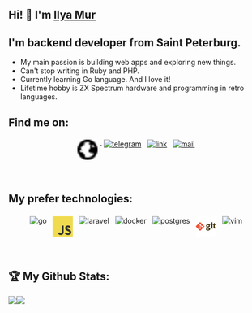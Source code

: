 ## Hi! 👋 I'm [Ilya Mur][website]

##  I'm backend developer from Saint Peterburg. 

-  My main passion is building web apps and exploring new things.
-  Can't stop writing in Ruby and PHP.  
-  Currently learning Go language. And I love it!
-  Lifetime hobby is ZX Spectrum hardware and programming in retro languages.

## Find me on:

<p align="center">
 <a href="https://ilyamur.github.io/cv/" target="_blank" rel="noopener noreferrer"> <img src="https://raw.githubusercontent.com/iconic/open-iconic/master/svg/globe.svg" alt="web" height="40" style="vertical-align:top; margin:4px"> </a>
 <a href="https://t.me/ilyamr"> <img src="https://www.svgrepo.com/show/3109/telegram.svg" alt="telegram" height="40" style="vertical-align:top; margin:4px"></a> 
 <a href="https://www.linkedin.com/in/ilia-muratov/" target="_blank" rel="noopener noreferrer"> <img src="https://cdn.jsdelivr.net/npm/simple-icons@v3/icons/linkedin.svg" alt="link" height="40" style="vertical-align:top; margin:4px"></a>
 <a href="mailto:ilyamur@hotmail.com"> <img src="https://cdn.jsdelivr.net/npm/simple-icons@v3/icons/gmail.svg" alt="mail" height="40" style="vertical-align:top; margin:4px"></a> 
</p>
<br />


## My prefer technologies:
<p align="center">
<img src="https://unixhelp.org/wp-content/uploads/2015/08/golang.sh-600x600-300x300-1.png" alt="go" height="40" style="vertical-align:top; margin:4px">
<img src="https://raw.githubusercontent.com/github/explore/80688e429a7d4ef2fca1e82350fe8e3517d3494d/topics/javascript/javascript.png" alt="javascript" height="40" style="vertical-align:top; margin:4px">
<img src="https://upload.wikimedia.org/wikipedia/commons/thumb/9/9a/Laravel.svg/738px-Laravel.svg.png" alt="laravel" height="40" style="vertical-align:top; margin:4px">
<img src="https://4.bp.blogspot.com/-KwwgzcyA1_s/WxQdbHQeKqI/AAAAAAAAKcM/I5W1YoUUjcEas1hTaj3mjkZNT2f7T-eSACLcBGAs/s1600/MSDYN365BC%2B-%2BDockers%2BLogo.jpg" alt="docker" height="40" style="vertical-align:top; margin:4px">
<img src="https://cdn.icon-icons.com/icons2/2415/PNG/512/postgresql_original_logo_icon_146391.png" alt="postgres" height="40" style="vertical-align:top; margin:4px">
<img src="https://raw.githubusercontent.com/github/explore/80688e429a7d4ef2fca1e82350fe8e3517d3494d/topics/git/git.png" alt="Git" height="40" style="vertical-align:top; margin:4px">
<img src="https://cdn.worldvectorlogo.com/logos/vim.svg" alt="vim" height="40" style="vertical-align:top; margin:4px" alt="vim" height="40" style="vertical-align:top; margin:4px">
</p>

<br />

## :trophy: My Github Stats:

<div>
<a href="https://github-readme-stats.vercel.app/api?username=ilyamur&theme=tokyonight">
  <img  align="left" src="https://github-readme-stats.vercel.app/api?username=ilyamur&count_private=true&show_icons=true&theme=tokyonight" />
</a>
<a href="https://github-readme-stats.vercel.app/api/top-langs/?username=ilyamur&hide=html&theme=tokyonight">
  <img align="left" src="https://github-readme-stats.vercel.app/api/top-langs/?username=ilyamur&hide=html&theme=tokyonight" />
</a>
</div>

[website]: https://ilyamur.github.io/cv/
[mail]: mailto:ilyamur@hotmail.com
[telegram]: https://t.me/ilyamr


